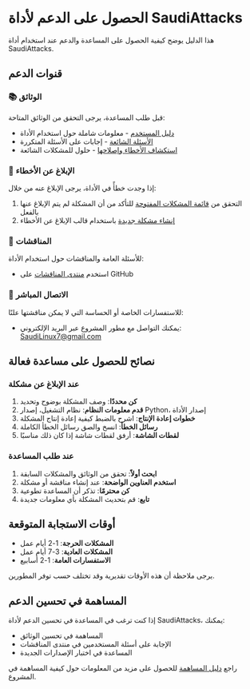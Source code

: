 # الحصول على الدعم لأداة SaudiAttacks

هذا الدليل يوضح كيفية الحصول على المساعدة والدعم عند استخدام أداة SaudiAttacks.

## قنوات الدعم

### 📚 الوثائق

قبل طلب المساعدة، يرجى التحقق من الوثائق المتاحة:

- [دليل المستخدم](docs/index.md) - معلومات شاملة حول استخدام الأداة
- [الأسئلة الشائعة](docs/faq.md) - إجابات على الأسئلة المتكررة
- [استكشاف الأخطاء وإصلاحها](docs/troubleshooting.md) - حلول للمشكلات الشائعة

### 🐞 الإبلاغ عن الأخطاء

إذا وجدت خطأً في الأداة، يرجى الإبلاغ عنه من خلال:

1. التحقق من [قائمة المشكلات المفتوحة](https://github.com/SaudiLinux/SaudiAttacks/issues) للتأكد من أن المشكلة لم يتم الإبلاغ عنها بالفعل
2. [إنشاء مشكلة جديدة](https://github.com/SaudiLinux/SaudiAttacks/issues/new/choose) باستخدام قالب الإبلاغ عن الأخطاء

### 💬 المناقشات

للأسئلة العامة والمناقشات حول استخدام الأداة:

- استخدم [منتدى المناقشات](https://github.com/SaudiLinux/SaudiAttacks/discussions) على GitHub

### 📧 الاتصال المباشر

للاستفسارات الخاصة أو الحساسة التي لا يمكن مناقشتها علنًا:

- يمكنك التواصل مع مطور المشروع عبر البريد الإلكتروني: SaudiLinux7@gmail.com

## نصائح للحصول على مساعدة فعالة

### عند الإبلاغ عن مشكلة

1. **كن محددًا**: وصف المشكلة بوضوح وتحديد
2. **قدم معلومات النظام**: نظام التشغيل، إصدار Python، إصدار الأداة
3. **خطوات إعادة الإنتاج**: اشرح بالضبط كيفية إعادة إنتاج المشكلة
4. **رسائل الخطأ**: انسخ والصق رسائل الخطأ الكاملة
5. **لقطات الشاشة**: أرفق لقطات شاشة إذا كان ذلك مناسبًا

### عند طلب المساعدة

1. **ابحث أولاً**: تحقق من الوثائق والمشكلات السابقة
2. **استخدم العناوين الواضحة**: عند إنشاء مناقشة أو مشكلة
3. **كن محترمًا**: تذكر أن المساعدة تطوعية
4. **تابع**: قم بتحديث المشكلة بأي معلومات جديدة

## أوقات الاستجابة المتوقعة

- **المشكلات الحرجة**: 1-2 أيام عمل
- **المشكلات العادية**: 3-7 أيام عمل
- **الاستفسارات العامة**: 1-2 أسابيع

يرجى ملاحظة أن هذه الأوقات تقديرية وقد تختلف حسب توفر المطورين.

## المساهمة في تحسين الدعم

إذا كنت ترغب في المساعدة في تحسين الدعم لأداة SaudiAttacks، يمكنك:

- المساهمة في تحسين الوثائق
- الإجابة على أسئلة المستخدمين في منتدى المناقشات
- المساعدة في اختبار الإصدارات الجديدة

راجع [دليل المساهمة](CONTRIBUTING.md) للحصول على مزيد من المعلومات حول كيفية المساهمة في المشروع.